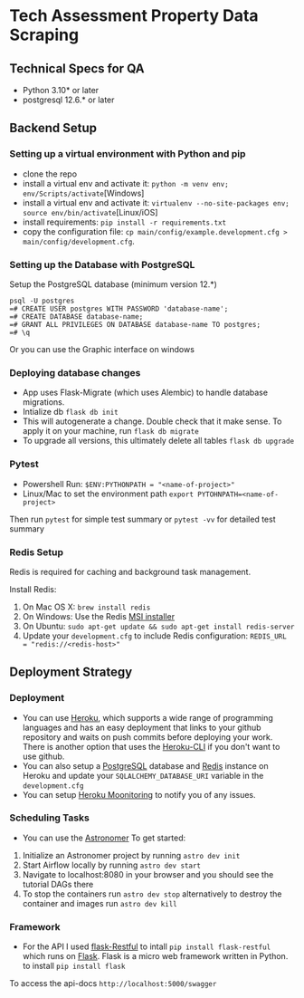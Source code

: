 # Tech Assessment Property Data Scraping

## Technical Specs for QA
* Python 3.10* or later
* postgresql 12.6.* or later

## Backend Setup
### Setting up a virtual environment with Python and pip
* clone the repo
* install a virtual env and activate it: `python -m venv env; env/Scripts/activate`[Windows]
* install a virtual env and activate it: `virtualenv --no-site-packages env; source env/bin/activate`[Linux/iOS]
* install requirements: `pip install -r requirements.txt`
* copy the configuration file: `cp main/config/example.development.cfg > main/config/development.cfg`.


### Setting up the Database with PostgreSQL
Setup the PostgreSQL database (minimum version 12.*)
```
psql -U postgres
=# CREATE USER postgres WITH PASSWORD 'database-name';
=# CREATE DATABASE database-name;
=# GRANT ALL PRIVILEGES ON DATABASE database-name TO postgres;
=# \q
```
Or you can use the Graphic interface on windows


### Deploying database changes
* App uses Flask-Migrate (which uses Alembic) to handle database migrations.
* Intialize db `flask db init`
* This will autogenerate a change. Double check that it make sense. To apply it on your machine, run
`flask db migrate`
* To upgrade all versions, this ultimately delete all tables
`flask db upgrade`
  

### Pytest
- Powershell Run: `$ENV:PYTHONPATH = "<name-of-project>"`
- Linux/Mac to set the environment path `export PYTOHNPATH=<name-of-project>`

Then run `pytest` for simple test summary or `pytest -vv` for detailed test summary

### Redis Setup
Redis is required for caching and background task management.

Install Redis:

1. On Mac OS X: `brew install redis`
2. On Windows: Use the Redis [MSI installer](https://github.com/microsoftarchive/redis/releases)
3. On Ubuntu: `sudo apt-get update && sudo apt-get install redis-server`
4. Update your `development.cfg` to include Redis configuration: `REDIS_URL = "redis://<redis-host>"`

## Deployment Strategy

### Deployment
- You can use [Heroku](https://www.heroku.com/), which supports a wide range of programming languages and has an easy deployment that links to your github repository and waits on push commits 
before deploying your work. There is another option that uses the [Heroku-CLI](https://devcenter.heroku.com/articles/heroku-cli) if you don't want to use github.
- You can also setup a [PostgreSQL](https://www.heroku.com/postgres) database and [Redis](https://www.heroku.com/redis) instance on Heroku and update your `SQLALCHEMY_DATABASE_URI` variable in the `development.cfg`
- You can setup [Heroku Moonitoring](https://devcenter.heroku.com/articles/monitoring-apps) to notify you of any issues. 

### Scheduling Tasks
- You can use the [Astronomer](https://www.astronomer.io/docs/cloud/stable/develop/cli-quickstart)
To get started:
 1. Initialize an Astronomer project by running `astro dev init`
 2. Start Airflow locally by running `astro dev start`
 3. Navigate to localhost:8080 in your browser and you should see the tutorial DAGs there
 4. To stop the containers run `astro dev stop` alternatively to destroy the container and images run `astro dev kill`

### Framework
- For the API I used [flask-Restful](https://flask-restful.readthedocs.io/en/latest/index.html) to intall `pip install flask-restful` 
which runs on [Flask](https://flask.palletsprojects.com/en/3.0.x/). 
Flask is a micro web framework written in Python. to install `pip install flask`

To access the api-docs `http://localhost:5000/swagger`



